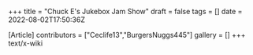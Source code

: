 +++
title = "Chuck E's Jukebox Jam Show"
draft = false
tags = []
date = 2022-08-02T17:50:36Z

[Article]
contributors = ["Ceclife13","BurgersNuggs445"]
gallery = []
+++
text/x-wiki